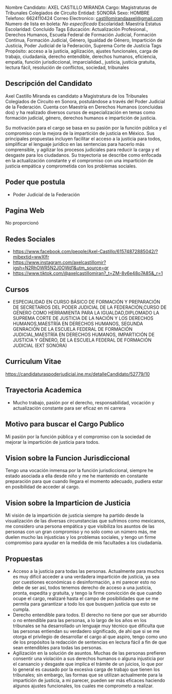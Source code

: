 Nombre Candidato: AXEL CASTILLO MIRANDA
Cargo: Magistraturas de Tribunales Colegiados de Circuito
Entidad: SONORA
Sexo: HOMBRE
Telefono: 6624110424
Correo Electronico: castillomirandaaxel@gmail.com
Numero de lista en boleta: *No especificado*
Escolaridad: Maestría
Estatus Escolaridad: Concluido
Tags Educación: Actualización Profesional., Derechos Humanos, Escuela Federal de Formación Judicial, Formación Continua, Formación Judicial, Género, Igualdad de Género, Impartición de Justicia, Poder Judicial de la Federación, Suprema Corte de Justicia
Tags Propósito: acceso a la justicia, agilización, ajustes funcionales, carga de trabajo, ciudadanía, derecho entendible, derechos humanos, eficiencia, empatía, función jurisdiccional, imparcialidad., justicia, justicia gratuita, lectura fácil, resolución de conflictos, sociedad, tribunales


## Descripción del Candidato 

Axel Castillo Miranda es candidato a Magistratura de los Tribunales Colegiados de Circuito en Sonora, postulándose a través del Poder Judicial de la Federación. Cuenta con Maestría en Derechos Humanos (concluidas dos) y ha realizado diversos cursos de especialización en temas como formación judicial, género, derechos humanos e impartición de justicia.

Su motivación para el cargo se basa en su pasión por la función pública y el compromiso con la mejora de la impartición de justicia en México.  Sus principales propuestas incluyen facilitar el acceso a la justicia para todos, simplificar el lenguaje jurídico en las sentencias para hacerlo más comprensible, y agilizar los procesos judiciales para reducir la carga y el desgaste para los ciudadanos. Su trayectoria se describe como enfocada en la actualización constante y el compromiso con una impartición de justicia empática y comprometida con los problemas sociales.


## Poder que postula

- Poder Judicial de la Federación


## Pagina Web

No proporcionó


## Redes Sociales

- https://www.facebook.com/people/Axel-Castillo/61574872885042/?mibextid=wwXIfr
- https://www.instagram.com/axelcastillomir?igsh=N2RhOWR5N2J0OWd1&utm_source=qr
- https://www.tiktok.com/@axelcastillomiran?_t=ZM-8v6e48o7A85&_r=1


## Cursos

- ESPECIALIDAD EN CURSO BÁSICO DE FORMACIÓN Y PREPARACIÓN DE SECRETARIOS DEL PODER JUDICIAL DE LA FEDERACIÓN,CURSO DE GÉNERO COMO HERRAMIENTA PARA LA IGUALDAD,DIPLOMADO LA SUPREMA CORTE DE JUSTICIA DE LA NACIÓN Y LOS DERECHOS HUMANOS,MAESTRÍA EN DERECHOS HUMANOS, SEGUNDA GENRACIÓN DE LA ESCUELA FEDERAL DE FORMACIÓN JUDICIAL,MAESTRÍA EN DERECHOS HUMANOS, IMPARTICIÓN DE JUSTICIA Y GÉNERO, DE LA ESCUELA FEDERAL DE FORMACIÓN JUDICIAL (EXT SONORA)


## Curriculum Vitae

https://candidaturaspoderjudicial.ine.mx/detalleCandidato/52779/10


## Trayectoria Academica

- Mucho trabajo, pasión por el derecho, responsabilidad, vocación y actualización constante para ser eficaz en mi carrera


## Motivo para buscar el Cargo Publico

Mi pasión por la función pública y el compromiso con la sociedad de mejorar la impartición de justicia para todos.


## Vision sobre la Funcion Jurisdiccional

Tengo una vocación inmensa por la función jurisdiccional, siempre he estado asociada a ella desde niño y me he mantenido en constante preparación para que cuando llegara el momento adecuado, pudiera estar en posibilidad de acceder al cargo.


## Vision sobre la Imparticion de Justicia

Mi visión de la impartición de justicia siempre ha partido desde la visualización de las diversas circunstancias que sufrimos como mexicanos, me considero una persona empática y que visibiliza los asuntos de las personas con un gran compromiso y no solo como un número más, me duelen mucho las injusticias y los problemas sociales, y tengo un firme compromiso para ayudar en la medida de mis facultades a los ciudadanía.


## Propuestas

- Acceso a la justicia para todas las personas. Actualmente para muchos es muy difícil acceder a una verdadera impartición de justicia, ya sea por cuestiones económicas o desinformación, a mi parecer esto no debe de ser así, todos tenemos derecho de acceso a una justicia, pronta, expedita y gratuita, y tengo la firme convicción de que cuando ocupe el cargo, realizaré hasta el campo de posibilidades que se me permita para garantizar a todo los que busquen justicia que esto se cumpla.
- Derecho entendible para todos. El derecho no tiene por que ser aburrido o no entendible para las personas, a lo largo de los años en los tribunales se ha desarrollado un lenguaje muy técnico que dificulta que las personas entiendan su verdadero significado, de ahí que si se me otorga el privilegio de desarrollar el cargo al que aspiro, tengo como uno de los propósitos la redacción de sentencias en lectura fácil a fin de que sean entendibles para todas las personas.
- Agilización en la solución de asuntos. Muchas de las personas prefieren consentir una violación a sus derechos humanos o alguna injusticia por el cansancio y desgaste que implica el trámite de un juicios, lo que por lo general es causado por la excesiva carga de trabajo que tienen los tribunales; sin embargo, las formas que se utilizan actualmente para la impartición de justicia, a mi parecer, pueden ser más eficaces haciendo algunos ajustes funcionales, los cuales me comprometo a realizar.

